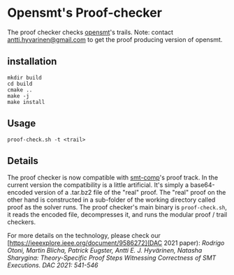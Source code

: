 # Opensmt's Proof-checker

The proof checker checks
[opensmt](https://github.com/usi-verification-and-security/opensmt)'s
trails.  Note: contact antti.hyvarinen@gmail.com to get the proof
producing version of opensmt.

## installation

```
mkdir build
cd build
cmake ..
make -j
make install
```

## Usage

```
proof-check.sh -t <trail>
```

## Details

The proof checker is now compatible with
[smt-comp](https://smt-comp.github.io/2022/)'s proof track.  In the
current version the compatibility is a little artificial.  It's simply a
base64-encoded version of a .tar.bz2 file of the "real" proof.  The
"real" proof on the other hand is constructed in a sub-folder of the
working directory called proof as the solver runs.  The proof checker's
main binary is `proof-check.sh`, it reads the encoded file, decompresses
it, and runs the modular proof / trail checkers.

For more details on the technology, please check our
[https://ieeexplore.ieee.org/document/9586272](DAC 2021 paper):
*Rodrigo Otoni, Martin Blicha, Patrick Eugster, Antti E. J. Hyvärinen,
Natasha Sharygina: Theory-Specific Proof Steps Witnessing Correctness of
SMT Executions.  DAC 2021: 541-546*



